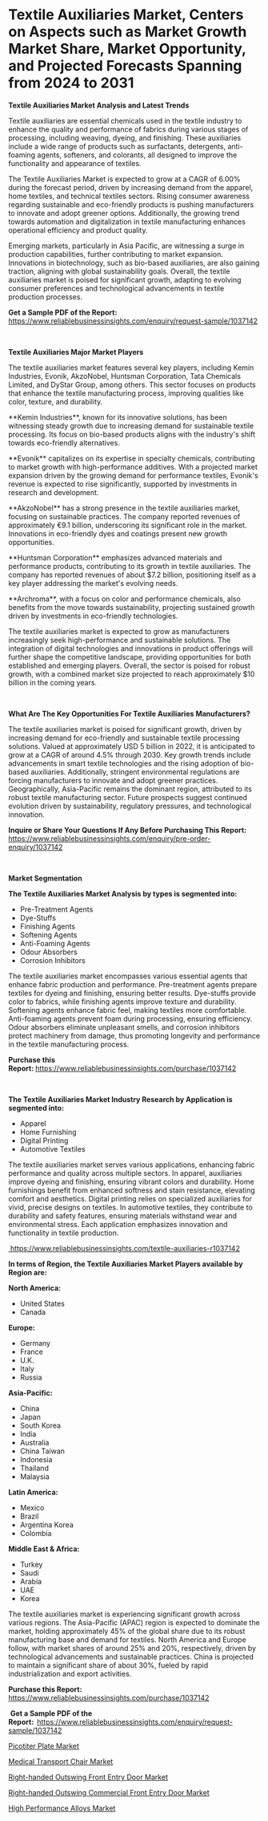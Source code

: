 <p><h1>Textile Auxiliaries Market, Centers on Aspects such as Market Growth Market Share, Market Opportunity, and Projected Forecasts Spanning from 2024 to 2031</h1></p><p><strong>Textile Auxiliaries Market Analysis and Latest Trends</strong></p>
<p><p>Textile auxiliaries are essential chemicals used in the textile industry to enhance the quality and performance of fabrics during various stages of processing, including weaving, dyeing, and finishing. These auxiliaries include a wide range of products such as surfactants, detergents, anti-foaming agents, softeners, and colorants, all designed to improve the functionality and appearance of textiles.</p><p>The Textile Auxiliaries Market is expected to grow at a CAGR of 6.00% during the forecast period, driven by increasing demand from the apparel, home textiles, and technical textiles sectors. Rising consumer awareness regarding sustainable and eco-friendly products is pushing manufacturers to innovate and adopt greener options. Additionally, the growing trend towards automation and digitalization in textile manufacturing enhances operational efficiency and product quality.</p><p>Emerging markets, particularly in Asia Pacific, are witnessing a surge in production capabilities, further contributing to market expansion. Innovations in biotechnology, such as bio-based auxiliaries, are also gaining traction, aligning with global sustainability goals. Overall, the textile auxiliaries market is poised for significant growth, adapting to evolving consumer preferences and technological advancements in textile production processes.</p></p>
<p><strong>Get a Sample PDF of the Report:&nbsp;</strong> <a href="https://www.reliablebusinessinsights.com/enquiry/request-sample/1037142?utm_campaign=75&utm_medium=2&utm_source=Github&utm_content=ia&utm_term=06112024&utm_id=textile-auxiliaries">https://www.reliablebusinessinsights.com/enquiry/request-sample/1037142</a></p>
<p>&nbsp;</p>
<p><strong>Textile Auxiliaries Major Market Players</strong></p>
<p><p>The textile auxiliaries market features several key players, including Kemin Industries, Evonik, AkzoNobel, Huntsman Corporation, Tata Chemicals Limited, and DyStar Group, among others. This sector focuses on products that enhance the textile manufacturing process, improving qualities like color, texture, and durability.</p><p>**Kemin Industries**, known for its innovative solutions, has been witnessing steady growth due to increasing demand for sustainable textile processing. Its focus on bio-based products aligns with the industry's shift towards eco-friendly alternatives.</p><p>**Evonik** capitalizes on its expertise in specialty chemicals, contributing to market growth with high-performance additives. With a projected market expansion driven by the growing demand for performance textiles, Evonik's revenue is expected to rise significantly, supported by investments in research and development.</p><p>**AkzoNobel** has a strong presence in the textile auxiliaries market, focusing on sustainable practices. The company reported revenues of approximately €9.1 billion, underscoring its significant role in the market. Innovations in eco-friendly dyes and coatings present new growth opportunities.</p><p>**Huntsman Corporation** emphasizes advanced materials and performance products, contributing to its growth in textile auxiliaries. The company has reported revenues of about $7.2 billion, positioning itself as a key player addressing the market's evolving needs.</p><p>**Archroma**, with a focus on color and performance chemicals, also benefits from the move towards sustainability, projecting sustained growth driven by investments in eco-friendly technologies.</p><p>The textile auxiliaries market is expected to grow as manufacturers increasingly seek high-performance and sustainable solutions. The integration of digital technologies and innovations in product offerings will further shape the competitive landscape, providing opportunities for both established and emerging players. Overall, the sector is poised for robust growth, with a combined market size projected to reach approximately $10 billion in the coming years.</p></p>
<p>&nbsp;</p>
<p><strong>What Are The Key Opportunities For Textile Auxiliaries Manufacturers?</strong></p>
<p><p>The textile auxiliaries market is poised for significant growth, driven by increasing demand for eco-friendly and sustainable textile processing solutions. Valued at approximately USD 5 billion in 2022, it is anticipated to grow at a CAGR of around 4.5% through 2030. Key growth trends include advancements in smart textile technologies and the rising adoption of bio-based auxiliaries. Additionally, stringent environmental regulations are forcing manufacturers to innovate and adopt greener practices. Geographically, Asia-Pacific remains the dominant region, attributed to its robust textile manufacturing sector. Future prospects suggest continued evolution driven by sustainability, regulatory pressures, and technological innovation.</p></p>
<p><strong>Inquire or Share Your Questions If Any Before Purchasing This Report:</strong> <a href="https://www.reliablebusinessinsights.com/enquiry/pre-order-enquiry/1037142?utm_campaign=75&utm_medium=2&utm_source=Github&utm_content=ia&utm_term=06112024&utm_id=textile-auxiliaries">https://www.reliablebusinessinsights.com/enquiry/pre-order-enquiry/1037142</a></p>
<p>&nbsp;</p>
<p><strong>Market Segmentation</strong></p>
<p><strong>The Textile Auxiliaries Market Analysis by types is segmented into:</strong></p>
<p><ul><li>Pre-Treatment Agents</li><li>Dye-Stuffs</li><li>Finishing Agents</li><li>Softening Agents</li><li>Anti-Foaming Agents</li><li>Odour Absorbers</li><li>Corrosion Inhibitors</li></ul></p>
<p><p>The textile auxiliaries market encompasses various essential agents that enhance fabric production and performance. Pre-treatment agents prepare textiles for dyeing and finishing, ensuring better results. Dye-stuffs provide color to fabrics, while finishing agents improve texture and durability. Softening agents enhance fabric feel, making textiles more comfortable. Anti-foaming agents prevent foam during processing, ensuring efficiency. Odour absorbers eliminate unpleasant smells, and corrosion inhibitors protect machinery from damage, thus promoting longevity and performance in the textile manufacturing process.</p></p>
<p><strong>Purchase this Report:&nbsp;</strong><a href="https://www.reliablebusinessinsights.com/purchase/1037142?utm_campaign=75&utm_medium=2&utm_source=Github&utm_content=ia&utm_term=06112024&utm_id=textile-auxiliaries">https://www.reliablebusinessinsights.com/purchase/1037142</a></p>
<p>&nbsp;</p>
<p><strong>The Textile Auxiliaries Market Industry Research by Application is segmented into:</strong></p>
<p><ul><li>Apparel</li><li>Home Furnishing</li><li>Digital Printing</li><li>Automotive Textiles</li></ul></p>
<p><p>The textile auxiliaries market serves various applications, enhancing fabric performance and quality across multiple sectors. In apparel, auxiliaries improve dyeing and finishing, ensuring vibrant colors and durability. Home furnishings benefit from enhanced softness and stain resistance, elevating comfort and aesthetics. Digital printing relies on specialized auxiliaries for vivid, precise designs on textiles. In automotive textiles, they contribute to durability and safety features, ensuring materials withstand wear and environmental stress. Each application emphasizes innovation and functionality in textile production.</p></p>
<p><a href="https://www.reliablebusinessinsights.com/textile-auxiliaries-r1037142?utm_campaign=75&utm_medium=2&utm_source=Github&utm_content=ia&utm_term=06112024&utm_id=textile-auxiliaries">&nbsp;https://www.reliablebusinessinsights.com/textile-auxiliaries-r1037142</a></p>
<p><strong>In terms of Region, the Textile Auxiliaries Market Players available by Region are:</strong></p>
<p>
    <p> <strong> North America: </strong>
        <ul>
            <li>United States</li>
            <li>Canada</li>
        </ul>
        </p> 
    <p> <strong> Europe: </strong>
        <ul>
            <li>Germany</li>
            <li>France</li>
            <li>U.K.</li>
            <li>Italy</li>
            <li>Russia</li>
        </ul>
        </p> 
    <p> <strong> Asia-Pacific: </strong>
        <ul>
            <li>China</li>
            <li>Japan</li>
            <li>South Korea</li>
            <li>India</li>
            <li>Australia</li>
            <li>China Taiwan</li>
            <li>Indonesia</li>
            <li>Thailand</li>
            <li>Malaysia</li>
        </ul>
        </p> 
    <p> <strong> Latin America: </strong>
        <ul>
            <li>Mexico</li>
            <li>Brazil</li>
            <li>Argentina Korea</li>
            <li>Colombia</li>
        </ul>
        </p> 
    <p> <strong> Middle East & Africa: </strong>
        <ul>
            <li>Turkey</li>
            <li>Saudi</li>
            <li>Arabia</li>
            <li>UAE</li>
            <li>Korea</li>
        </ul>
    </p>
    </p>
<p><p>The textile auxiliaries market is experiencing significant growth across various regions. The Asia-Pacific (APAC) region is expected to dominate the market, holding approximately 45% of the global share due to its robust manufacturing base and demand for textiles. North America and Europe follow, with market shares of around 25% and 20%, respectively, driven by technological advancements and sustainable practices. China is projected to maintain a significant share of about 30%, fueled by rapid industrialization and export activities.</p></p>
<p><strong>Purchase this Report: </strong><a href="https://www.reliablebusinessinsights.com/purchase/1037142?utm_campaign=75&utm_medium=2&utm_source=Github&utm_content=ia&utm_term=06112024&utm_id=textile-auxiliaries">https://www.reliablebusinessinsights.com/purchase/1037142</a></p>
<p>&nbsp;<strong>Get a Sample PDF of the Report:&nbsp;&nbsp;</strong><a href="https://www.reliablebusinessinsights.com/enquiry/request-sample/1037142?utm_campaign=75&utm_medium=2&utm_source=Github&utm_content=ia&utm_term=06112024&utm_id=textile-auxiliaries">https://www.reliablebusinessinsights.com/enquiry/request-sample/1037142</a></p>
<p><strong></strong></p>
<p><p><a href="https://issuu.com/reportprime-2/docs/picotiter-plate-market-size-2030.pp_b26edb8250054e?utm_campaign=75&utm_medium=2&utm_source=Github&utm_content=ia&utm_term=06112024&utm_id=textile-auxiliaries">Picotiter Plate Market</a></p><p><a href="https://issuu.com/reportprime-2/docs/medical-transport-chair-market-size_4f273677ce34a9?utm_campaign=75&utm_medium=2&utm_source=Github&utm_content=ia&utm_term=06112024&utm_id=textile-auxiliaries">Medical Transport Chair Market</a></p><p><a href="https://www.linkedin.com/pulse/decoding-right-handed-outswing-front-entry-door-industry-dynamics-1nlqf?utm_campaign=75&utm_medium=2&utm_source=Github&utm_content=ia&utm_term=06112024&utm_id=textile-auxiliaries">Right-handed Outswing Front Entry Door Market</a></p><p><a href="https://www.linkedin.com/pulse/analyzing-right-handed-outswing-commercial-front-entry-door-aylhf?utm_campaign=75&utm_medium=2&utm_source=Github&utm_content=ia&utm_term=06112024&utm_id=textile-auxiliaries">Right-handed Outswing Commercial Front Entry Door Market</a></p><p><a href="https://github.com/erskinemm93/Market-Research-Report-List-1/blob/main/high-performance-alloys-market.md?utm_campaign=75&utm_medium=2&utm_source=Github&utm_content=ia&utm_term=06112024&utm_id=textile-auxiliaries">High Performance Alloys Market</a></p></p>